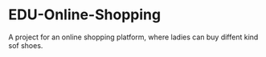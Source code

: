 # EDU-Online-Shopping

A project for an online shopping platform, where ladies can buy diffent kind sof shoes.
